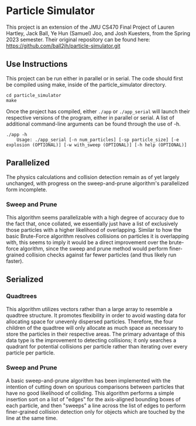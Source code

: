 # Particle Simulator

This project is an extension of the JMU CS470 Final Project of Lauren Hartley, Jack Ball, Ye Hun (Samuel) Joo, and Josh Kuesters, from the Spring 2023 semester. Their original repository can be found here: https://github.com/ball2jh/particle-simulator.git

## Use Instructions
This project can be run either in parallel or in serial. The code should first be compiled using make, inside of the particle_simulator directory.
```
cd particle_simulator
make
```
Once the project has compiled, either `./app` or `./app_serial` will launch their respective versions of the program, either in parallel or serial. A list of additional command-line arguments can be found through the use of -h.
```
./app -h
    Usage: ./app_serial [-n num_particles] [-sp particle_size] [-e explosion (OPTIONAL)] [-w with_sweep (OPTIONAL)] [-h help (OPTIONAL)]
```

## Parallelized
The physics calculations and collision detection remain as of yet largely unchanged, with progress on the sweep-and-prune algorithm's parallelized form incomplete.

### Sweep and Prune
This algorithm seems parallelizable with a high degree of accuracy due to the fact that, once collated, we essentially just have a list of exclusively those particles with a higher likelihood of overlapping. Similar to how the basic Brute-Force algorithm resolves collisions on particles it is overlapping with, this seems to imply it would be a direct improvement over the brute-force algorithm, since the sweep and prune method would perform finer-grained collision checks against far fewer particles (and thus likely run faster).

## Serialized

### Quadtrees
This algorithm utilizes vectors rather than a large array to resemble a quadtree structure. It promotes flexibility in order to avoid wasting data for allocating space for unevenly dispersed particles. Therefore, the four children of the quadtree will only allocate as much space as necessary to store the particles in their respective areas. The primary advantage of this data type is the improvement to detecting collisions; it only searches a quadrant for potential collisions per particle rather than iterating over every particle per particle.

### Sweep and Prune
A basic sweep-and-prune algorithm has been implemented with the intention of cutting down on spurious comparisons between particles that have no good likelihood of colliding. This algorithm performs a simple insertion sort on a list of "edges" for the axis-aligned bounding boxes of each particle, and then "sweeps" a line across the list of edges to perform finer-grained collision detection only for objects which are touched by the line at the same time.
